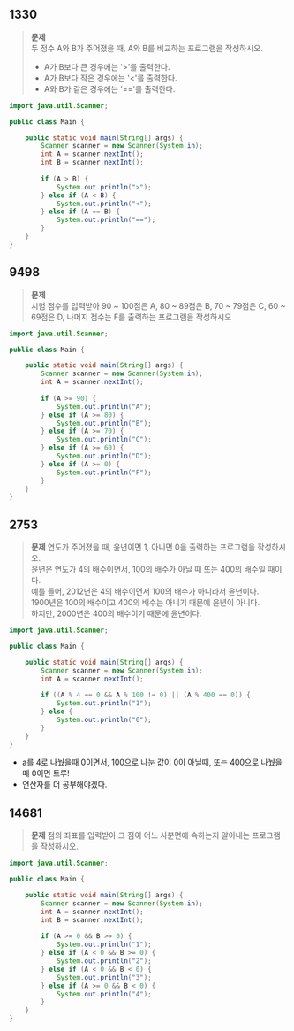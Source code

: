 ## 1330
>**문제**   
>두 정수 A와 B가 주어졌을 때, A와 B를 비교하는 프로그램을 작성하시오.
>* A가 B보다 큰 경우에는 '>'를 출력한다.
>* A가 B보다 작은 경우에는 '<'를 출력한다.
>* A와 B가 같은 경우에는 '=='를 출력한다.
```java
import java.util.Scanner;

public class Main {

	public static void main(String[] args) {
		Scanner scanner = new Scanner(System.in);
		int A = scanner.nextInt();
		int B = scanner.nextInt();
		
		if (A > B) {
			System.out.println(">");
		} else if (A < B) {
			System.out.println("<");
		} else if (A == B) {
			System.out.println("==");
		}
	}
}
```

## 9498
>**문제**   
> 시험 점수를 입력받아 90 ~ 100점은 A, 80 ~ 89점은 B, 70 ~ 79점은 C, 60 ~ 69점은 D, 나머지 점수는 F를 출력하는 프로그램을 작성하시오
```java
import java.util.Scanner;

public class Main {

	public static void main(String[] args) {
		Scanner scanner = new Scanner(System.in);
		int A = scanner.nextInt();
		
		if (A >= 90) {
			System.out.println("A");
		} else if (A >= 80) {
			System.out.println("B");
		} else if (A >= 70) {
			System.out.println("C");
		} else if (A >= 60) {
			System.out.println("D");
		} else if (A >= 0) {
			System.out.println("F");
		}
	}
}
```
## 2753
>**문제** 
> 연도가 주어졌을 때, 윤년이면 1, 아니면 0을 출력하는 프로그램을 작성하시오.   
> 윤년은 연도가 4의 배수이면서, 100의 배수가 아닐 때 또는 400의 배수일 때이다.   
> 예를 들어, 2012년은 4의 배수이면서 100의 배수가 아니라서 윤년이다.   
> 1900년은 100의 배수이고 400의 배수는 아니기 때문에 윤년이 아니다.    
> 하지만, 2000년은 400의 배수이기 때문에 윤년이다.
```java
import java.util.Scanner;

public class Main {

	public static void main(String[] args) {
		Scanner scanner = new Scanner(System.in);
		int A = scanner.nextInt();
		
		if ((A % 4 == 0 && A % 100 != 0) || (A % 400 == 0)) {
			System.out.println("1");
		} else {
			System.out.println("0");
		}
	}
}
```
* a를 4로 나눴을때 0이면서, 100으로 나눈 값이 0이 아닐때, 또는 400으로 나눴을때 0이면 트루!
* 연산자를 더 공부해야겠다.

## 14681
>**문제** 
> 점의 좌표를 입력받아 그 점이 어느 사분면에 속하는지 알아내는 프로그램을 작성하시오. 
```java
import java.util.Scanner;

public class Main {

	public static void main(String[] args) {
		Scanner scanner = new Scanner(System.in);
		int A = scanner.nextInt();
		int B = scanner.nextInt();
		
		if (A >= 0 && B >= 0) {
			System.out.println("1");
		} else if (A < 0 && B >= 0) {
			System.out.println("2");
		} else if (A < 0 && B < 0) {
			System.out.println("3");
		} else if (A >= 0 && B < 0) {
			System.out.println("4");
		}
	}
}
```
